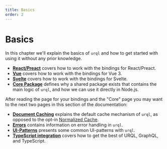 ```yaml
---
title: Basics
order: 2
---
```


# Basics

In this chapter we'll explain the basics of `urql` and how to get started with using it without any
prior knowledge.

- [**React/Preact**](./react-preact.md) covers how to work with the bindings for React/Preact.
- [**Vue**](./vue.md) covers how to work with the bindings for Vue 3.
- [**Svelte**](./svelte.md) covers how to work with the bindings for Svelte.
- [**Core Package**](./core.md) defines why a shared package exists that contains the main
  logic of `urql`, and how we can use it directly in Node.js.

After reading the page for your bindings and the "Core" page you may want to the next two pages in
this section of the documentation:

- [**Document Caching**](./document-caching.md) explains the default cache mechanism of `urql`, as opposed to the opt-in
  [Normalized Cache](../graphcache/normalized-caching.md).
- [**Errors**](../basics/errors.md) contains information on error handling in `urql`.
- [**UI-Patterns**](../basics/ui-patterns.md) presents some common UI-patterns with `urql`.
- [**TypeScript integration**](../basics/typescript-integration.md) covers how to get the best of URQL, GraphQL, and TypeScript.
